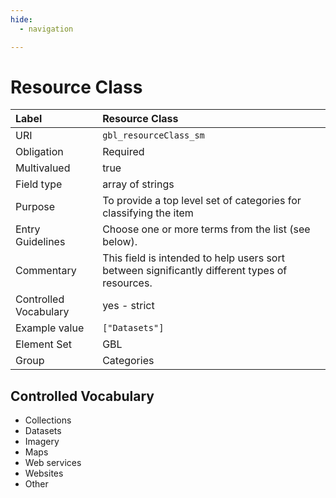 ```yaml
---
hide:
  - navigation

---
```


# Resource Class

| Label                 | Resource Class          |
|:----------------------|:------------------------|
| URI                   | `gbl_resourceClass_sm`  |
| Obligation            | Required                |
| Multivalued           | true                    |
| Field type            | array of strings        |
| Purpose               | To provide a top level set of categories for classifying the item |
| Entry Guidelines      | Choose one or more terms from the list (see below). |
| Commentary            | This field is intended to help users sort between significantly different types of resources. |
| Controlled Vocabulary | yes - strict            |
| Example value         | `["Datasets"]`          |
| Element Set           | GBL                     |
| Group                 | Categories              |

## Controlled Vocabulary

* Collections
* Datasets
* Imagery
* Maps
* Web services
* Websites
* Other
